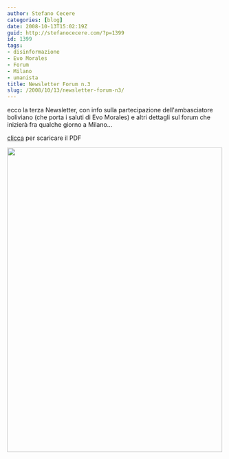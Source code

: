 ```yaml
---
author: Stefano Cecere
categories: [blog]
date: 2008-10-13T15:02:19Z
guid: http://stefanocecere.com/?p=1399
id: 1399
tags:
- disinformazione
- Evo Morales
- Forum
- Milano
- umanista
title: Newsletter Forum n.3
slug: /2008/10/13/newsletter-forum-n3/
---
```


ecco la terza Newsletter, con info sulla partecipazione dell'ambasciatore boliviano (che porta i saluti di Evo Morales) e altri dettagli sul forum che inizierà fra qualche giorno a Milano…

[clicca](http://www.humanisteurope.org/europeanhumanistforum/download/Italiano/Newsletter/newsletter3_ita.pdf) per scaricare il PDF

[<img class="aligncenter size-full wp-image-1400" title="forum_newsletter3_ita" src="http://stefanocecere.com/wp-content/uploads/sites/3/2008/10/forum_newsletter3_ita.jpg" alt="" width="500" height="707" srcset="http://stefanocecere.com/wp-content/uploads/sites/3/2008/10/forum_newsletter3_ita.jpg 500w, http://stefanocecere.com/wp-content/uploads/sites/3/2008/10/forum_newsletter3_ita-212x300.jpg 212w" sizes="(max-width: 500px) 100vw, 500px" />](http://www.humanisteurope.org/europeanhumanistforum/download/Italiano/Newsletter/newsletter3_ita.pdf)